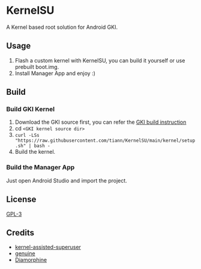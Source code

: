 # KernelSU

A Kernel based root solution for Android GKI.

## Usage

1. Flash a custom kernel with KernelSU, you can build it yourself or use prebuilt boot.img.
2. Install Manager App and enjoy :)

## Build

### Build GKI Kernel

1. Download the GKI source first, you can refer the [GKI build instruction](https://source.android.com/docs/core/architecture/kernel/generic-kernel-image)
2. cd `<GKI kernel source dir>`
3. `curl -LSs "https://raw.githubusercontent.com/tiann/KernelSU/main/kernel/setup.sh" | bash -`
4. Build the kernel.

### Build the Manager App

Just open Android Studio and import the project.

## License

[GPL-3](http://www.gnu.org/copyleft/gpl.html)

## Credits

- [kernel-assisted-superuser](https://git.zx2c4.com/kernel-assisted-superuser/about/)
- [genuine](https://github.com/brevent/genuine/)
- [Diamorphine](https://github.com/m0nad/Diamorphine)